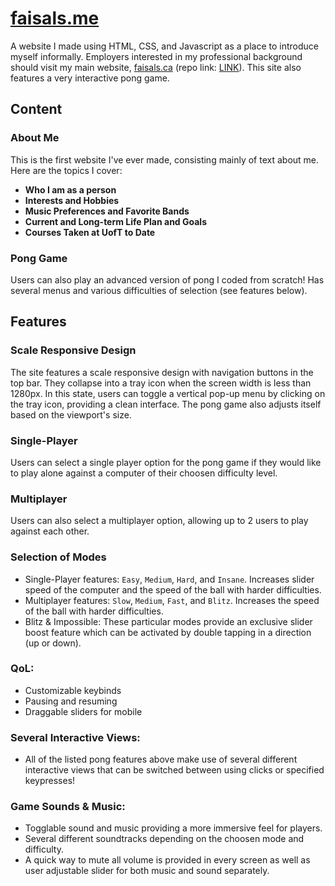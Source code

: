 # [faisals.me](http://faisals.me)

A website I made using HTML, CSS, and Javascript as a place to introduce myself informally. Employers interested in my professional background should visit my main website, [faisals.ca](https://faisals.ca) (repo link: [LINK](#)). This site also features a very interactive pong game.

## Content

### About Me
This is the first website I've ever made, consisting mainly of text about me. Here are the topics I cover:

- **Who I am as a person**
- **Interests and Hobbies**
- **Music Preferences and Favorite Bands**
- **Current and Long-term Life Plan and Goals**
- **Courses Taken at UofT to Date**

### Pong Game
Users can also play an advanced version of pong I coded from scratch! Has several menus and various difficulties of selection (see features below).


## Features

### Scale Responsive Design
The site features a scale responsive design with navigation buttons in the top bar. They collapse into a tray icon when the screen width is less than 1280px. In this state, users can toggle a vertical pop-up menu by clicking on the tray icon, providing a clean interface. The pong game also adjusts itself based on the viewport's size.

### Single-Player
Users can select a single player option for the pong game if they would like to play alone against a computer of their choosen difficulty level.

### Multiplayer
Users can also select a multiplayer option, allowing up to 2 users to play against each other.

### Selection of Modes
- Single-Player features: `Easy`, `Medium`, `Hard`, and `Insane`. Increases slider speed of the computer and the speed of the ball with harder difficulties.
- Multiplayer features: `Slow`, `Medium`, `Fast`, and `Blitz`. Increases the speed of the ball with harder difficulties.
- Blitz & Impossible: These particular modes provide an exclusive slider boost feature which can be activated by double tapping in a direction (up or down).

### QoL:
- Customizable keybinds
- Pausing and resuming
- Draggable sliders for mobile

### Several Interactive Views:
- All of the listed pong features above make use of several different interactive views that can be switched between using clicks or specified keypresses!

### Game Sounds & Music:
- Togglable sound and music providing a more immersive feel for players.
- Several different soundtracks depending on the choosen mode and difficulty.
- A quick way to mute all volume is provided in every screen as well as user adjustable slider for both music and sound separately.
